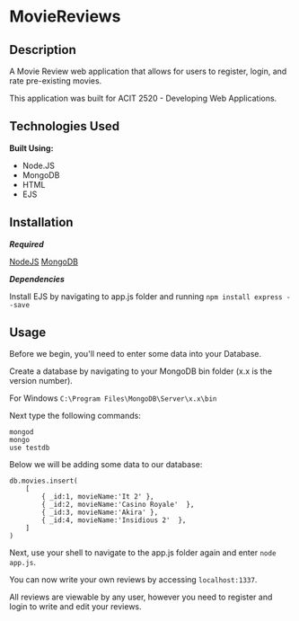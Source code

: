 # MovieReviews

## Description
A Movie Review web application that allows for users to register, login, and rate pre-existing movies. 

This application was built for ACIT 2520 - Developing Web Applications.

## Technologies Used

**Built Using:**
  - Node.JS
  - MongoDB
  - HTML
  - EJS

## Installation

**_Required_**

[NodeJS](https://nodejs.org/en/)
[MongoDB](https://www.mongodb.com/try/download/community)

**_Dependencies_**

Install EJS by navigating to app.js folder and running `npm install express --save`

## Usage

Before we begin, you'll need to enter some data into your Database. 

Create a database by navigating to your MongoDB bin folder (x.x is the version number). 

For Windows `C:\Program Files\MongoDB\Server\x.x\bin`


Next type the following commands:

```
mongod
mongo
use testdb
```


Below we will be adding some data to our database:

```
db.movies.insert(
    [
        { _id:1, movieName:'It 2' },
        { _id:2, movieName:'Casino Royale'  },
        { _id:3, movieName:'Akira' },
        { _id:4, movieName:'Insidious 2'  },
    ]
)
```

Next, use your shell to navigate to the app.js folder again and enter `node app.js`.

You can now write your own reviews by accessing `localhost:1337`. 

All reviews are viewable by any user, however you need to register and login to write and edit your reviews.
